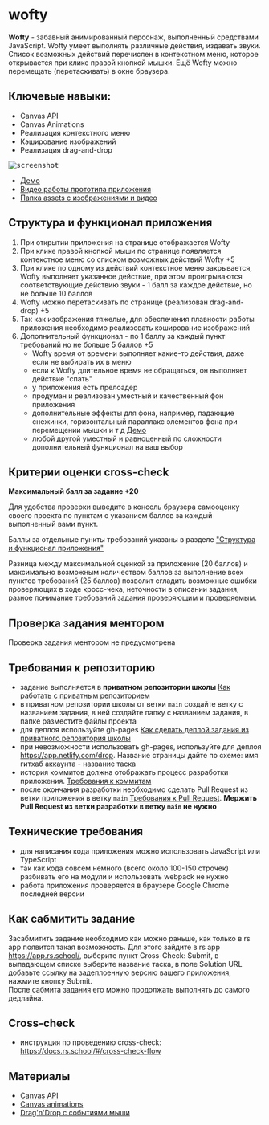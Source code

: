 # wofty

**Wofty** - забавный анимированный персонаж, выполненный средствами JavaScript. Wofty умеет выполнять различные действия, издавать звуки. Список возможных действий перечислен в контекстном меню, которое открывается при клике правой кнопкой мышки. Ещё Wofty можно перемещать (перетаскивать) в окне браузера.

## Ключевые навыки:

- Canvas API
- Canvas Animations
- Реализация контекстного меню
- Кэширование изображений
- Реализация drag-and-drop

<kbd>![screenshot](images/wofty.png)</kbd>

- [Демо](https://wofty.netlify.app/)
- [Видео работы прототипа приложения](https://youtu.be/UPz4w4r_Rzk)
- [Папка assets с изображениями и видео](https://github.com/rolling-scopes-school/stage1-tasks/tree/wofty)

## Структура и функционал приложения

1. При открытии приложения на странице отображается Wofty
2. При клике правой кнопкой мыши по странице появляется контекстное меню со списком возможных действий Wofty +5
3. При клике по одному из действий контекстное меню закрывается, Wofty выполняет указанное действие, при этом проигрываются соответствующие действию звуки - 1 балл за каждое действие, но не больше 10 баллов
4. Wofty можно перетаскивать по странице (реализован drag-and-drop) +5
5. Так как изображения тяжелые, для обеспечения плавности работы приложения необходимо реализовать кэширование изображений
6. Дополнительный функционал - по 1 баллу за каждый пункт требований но не больше 5 баллов +5
   - Wofty время от времени выполняет какие-то действия, даже если не выбирать их в меню
   - если к Wofty длительное время не обращаться, он выполняет действие "спать"
   - у приложения есть прелоадер
   - продуман и реализован уместный и качественный фон приложения
   - дополнительные эффекты для фона, например, падающие снежинки, горизонтальный параллакс элементов фона при перемещении мышки и т д [Демо](https://international.tiffany.com/Holiday/Default.aspx)
   - любой другой уместный и равноценный по сложности дополнительный функционал на ваш выбор

## Критерии оценки cross-check

**Максимальный балл за задание +20**

Для удобства проверки выведите в консоль браузера самооценку своего проекта по пунктам с указанием баллов за каждый выполненный вами пункт.

Баллы за отдельные пункты требований указаны в разделе ["Структура и функционал приложения"](#структура-и-функционал-приложения)

Разница между максимальной оценкой за приложение (20 баллов) и максимально возможным количеством баллов за выполнение всех пунктов требований (25 баллов) позволит сгладить возможные ошибки проверяющих в ходе кросс-чека, неточности в описании задания, разное понимание требований задания проверяющим и проверяемым.

## Проверка задания ментором

Проверка задания ментором не предусмотрена

## Требования к репозиторию

- задание выполняется в **приватном репозитории школы** [Как работать с приватным репозиторием](https://docs.rs.school/#/private-repository?id=Как-работать-с-приватным-репозиторием)
- в приватном репозитории школы от ветки `main` создайте ветку с названием задания, в ней создайте папку с названием задания, в папке разместите файлы проекта
- для деплоя используйте gh-pages [Как сделать деплой задания из приватного репозитория школы](https://docs.rs.school/#/private-repository?id=Как-сделать-деплой-задания-из-приватного-репозитория-школы)
- при невозможности использовать gh-pages, используйте для деплоя https://app.netlify.com/drop. Название страницы дайте по схеме: имя гитхаб аккаунта - название таска
- история коммитов должна отображать процесс разработки приложения. [Требования к коммитам](https://docs.rs.school/#/git-convention?id=Требования-к-именам-коммитов)
- после окончания разработки необходимо сделать Pull Request из ветки приложения в ветку `main` [Требования к Pull Request](https://docs.rs.school/#/pull-request-review-process?id=Требования-к-pull-request-pr). **Мержить Pull Request из ветки разработки в ветку `main` не нужно**

## Технические требования

- для написания кода приложения можно использовать JavaScript или TypeScript
- так как кода совсем немного (всего около 100-150 строчек) разбивать его на модули и использовать webpack не нужно
- работа приложения проверяется в браузере Google Chrome последней версии

## Как сабмитить задание

Засабмитить задание необходимо как можно раньше, как только в rs app появится такая возможность. Для этого зайдите в rs app https://app.rs.school/, выберите пункт Cross-Check: Submit, в выпадающем списке выберите название таска, в поле Solution URL добавьте ссылку на задеплоенную версию вашего приложения, нажмите кнопку Submit.  
После сабмита задания его можно продолжать выполнять до самого дедлайна.

## Cross-check

- инструкция по проведению cross-check: https://docs.rs.school/#/cross-check-flow
<!-- - ссылки на лучшие работы добавьте, пожалуйста, в эту форму
- документ для вопросов: -->

## Материалы

- [Canvas API](https://developer.mozilla.org/en-US/docs/Web/API/Canvas_API)
- [Canvas animations](https://developer.mozilla.org/en-US/docs/Web/API/Canvas_API/Tutorial/Basic_animations)
- [Drag'n'Drop с событиями мыши](https://learn.javascript.ru/mouse-drag-and-drop)
